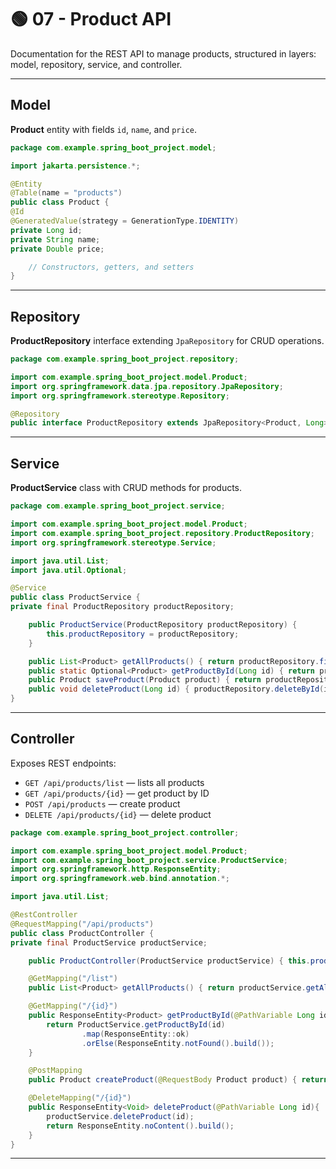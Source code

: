 # 🟢 07 - Product API

Documentation for the REST API to manage products, structured in layers: model, repository, service, and controller.

---

## Model

**Product** entity with fields `id`, `name`, and `price`.

```java
package com.example.spring_boot_project.model;

import jakarta.persistence.*;

@Entity
@Table(name = "products")
public class Product {
@Id
@GeneratedValue(strategy = GenerationType.IDENTITY)
private Long id;
private String name;
private Double price;

    // Constructors, getters, and setters
}
```

---

## Repository

**ProductRepository** interface extending `JpaRepository` for CRUD operations.

```java
package com.example.spring_boot_project.repository;

import com.example.spring_boot_project.model.Product;
import org.springframework.data.jpa.repository.JpaRepository;
import org.springframework.stereotype.Repository;

@Repository
public interface ProductRepository extends JpaRepository<Product, Long> {}
```

---

## Service

**ProductService** class with CRUD methods for products.

```java
package com.example.spring_boot_project.service;

import com.example.spring_boot_project.model.Product;
import com.example.spring_boot_project.repository.ProductRepository;
import org.springframework.stereotype.Service;

import java.util.List;
import java.util.Optional;

@Service
public class ProductService {
private final ProductRepository productRepository;

    public ProductService(ProductRepository productRepository) {
        this.productRepository = productRepository;
    }

    public List<Product> getAllProducts() { return productRepository.findAll(); }
    public static Optional<Product> getProductById(Long id) { return productRepository.findById(id); }
    public Product saveProduct(Product product) { return productRepository.save(product); }
    public void deleteProduct(Long id) { productRepository.deleteById(id); }
}
```

---

## Controller

Exposes REST endpoints:

- `GET /api/products/list` — lists all products
- `GET /api/products/{id}` — get product by ID
- `POST /api/products` — create product
- `DELETE /api/products/{id}` — delete product

```java
package com.example.spring_boot_project.controller;

import com.example.spring_boot_project.model.Product;
import com.example.spring_boot_project.service.ProductService;
import org.springframework.http.ResponseEntity;
import org.springframework.web.bind.annotation.*;

import java.util.List;

@RestController
@RequestMapping("/api/products")
public class ProductController {
private final ProductService productService;

    public ProductController(ProductService productService) { this.productService = productService; }

    @GetMapping("/list")
    public List<Product> getAllProducts() { return productService.getAllProducts(); }

    @GetMapping("/{id}")
    public ResponseEntity<Product> getProductById(@PathVariable Long id) {
        return ProductService.getProductById(id)
                .map(ResponseEntity::ok)
                .orElse(ResponseEntity.notFound().build());
    }

    @PostMapping
    public Product createProduct(@RequestBody Product product) { return productService.saveProduct(product); }

    @DeleteMapping("/{id}")
    public ResponseEntity<Void> deleteProduct(@PathVariable Long id){
        productService.deleteProduct(id);
        return ResponseEntity.noContent().build();
    }
}
```

---